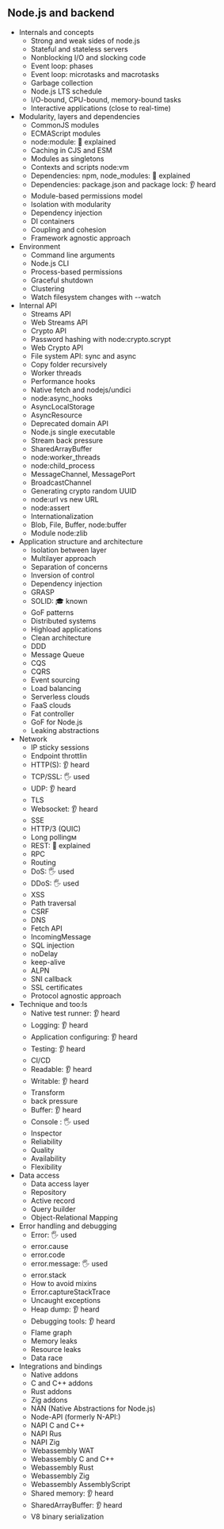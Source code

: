 ## Node.js and backend

- Internals and concepts
  - Strong and weak sides of node.js
  - Stateful and stateless servers
  - Nonblocking I/O and slocking code
  - Event loop: phases
  - Event loop: microtasks and macrotasks
  - Garbage collection
  - Node.js LTS schedule
  - I/O-bound, CPU-bound, memory-bound tasks
  - Interactive applications (close to real-time)
- Modularity, layers and dependencies
  - CommonJS modules
  - ECMAScript modules
  - node:module: 🙋 explained
  - Caching in CJS and ESM
  - Modules as singletons
  - Contexts and scripts node:vm
  - Dependencies: npm, node_modules: 🙋 explained
  - Dependencies: package.json and package lock: 👂 heard
  - Module-based permissions model
  - Isolation with modularity
  - Dependency injection
  - DI containers
  - Coupling and cohesion
  - Framework agnostic approach
- Environment
  - Command line arguments
  - Node.js CLI
  - Process-based permissions
  - Graceful shutdown
  - Clustering
  - Watch filesystem changes with --watch
- Internal API
  - Streams API
  - Web Streams API
  - Crypto API
  - Password hashing with node:crypto.scrypt
  - Web Crypto API
  - File system API: sync and async
  - Copy folder recursively
  - Worker threads
  - Performance hooks
  - Native fetch and nodejs/undici
  - node:async_hooks
  - AsyncLocalStorage
  - AsyncResource
  - Deprecated domain API
  - Node.js single executable
  - Stream back pressure
  - SharedArrayBuffer
  - node:worker_threads
  - node:child_process
  - MessageChannel, MessagePort
  - BroadcastChannel
  - Generating crypto random UUID
  - node:url vs new URL 
  - node:assert
  - Internationalization
  - Blob, File, Buffer, node:buffer
  - Module node:zlib
- Application structure and architecture
  - Isolation between layer
  - Multilayer approach
  - Separation of concerns
  - Inversion of control
  - Dependency injection
  - GRASP
  - SOLID: 🎓 known
  - GoF patterns
  - Distributed systems
  - Highload applications
  - Clean architecture
  - DDD
  - Message Queue
  - CQS
  - CQRS
  - Event sourcing
  - Load balancing
  - Serverless clouds
  - FaaS clouds
  - Fat controller
  - GoF for Node.js
  - Leaking abstractions
- Network
  - IP sticky sessions
  - Endpoint throttlin
  - HTTP(S): 👂 heard
  - TCP/SSL: 🖐️ used
  - UDP: 👂 heard
  - TLS
  - Websocket: 👂 heard
  - SSE
  - HTTP/3 (QUIC)
  - Long pollingм
  - REST: 🙋 explained
  - RPC
  - Routing
  - DoS: 🖐️ used
  - DDoS: 🖐️ used
  - XSS
  - Path traversal
  - CSRF
  - DNS
  - Fetch API
  - IncomingMessage
  - SQL injection
  - noDelay
  - keep-alive
  - ALPN
  - SNI callback
  - SSL certificates
  - Protocol agnostic approach
- Technique and too:ls
  - Native test runner: 👂 heard
  - Logging: 👂 heard
  - Application configuring: 👂 heard
  - Testing: 👂 heard
  - CI/CD
  - Readable: 👂 heard
  - Writable: 👂 heard
  - Transform
  - back pressure
  - Buffer: 👂 heard
  - Console : 🖐️ used
  - Inspector
  - Reliability
  - Quality
  - Availability
  - Flexibility
- Data access
  - Data access layer
  - Repository
  - Active record
  - Query builder
  - Object-Relational Mapping
- Error handling and debugging
  - Error: 🖐️ used
  - error.cause
  - error.code
  - error.message: 🖐️ used
  - error.stack
  - How to avoid mixins
  - Error.captureStackTrace
  - Uncaught exceptions
  - Heap dump: 👂 heard
  - Debugging tools: 👂 heard
  - Flame graph
  - Memory leaks
  - Resource leaks
  - Data race
- Integrations and bindings
  - Native addons
  - C and C++ addons
  - Rust addons
  - Zig addons
  - NAN (Native Abstractions for Node.js)
  - Node-API (formerly N-API:)
  - NAPI C and C++
  - NAPI Rus
  - NAPI Zig
  - Webassembly WAT
  - Webassembly C and C++
  - Webassembly Rust
  - Webassembly Zig
  - Webassembly AssemblyScript
  - Shared memory: 👂 heard
  - SharedArrayBuffer: 👂 heard
  - V8 binary serialization
